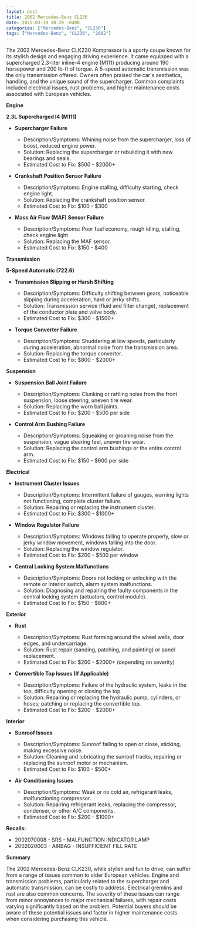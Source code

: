 ```yaml
---
layout: post
title: 2002 Mercedes-Benz CL230
date: 2025-03-19 10:29 -0400
categories: ["Mercedes-Benz", "CL230"]
tags: ["Mercedes-Benz", "CL230", "2002"]
---
```

The 2002 Mercedes-Benz CLK230 Kompressor is a sporty coupe known for its stylish design and engaging driving experience. It came equipped with a supercharged 2.3-liter inline-4 engine (M111) producing around 190 horsepower and 200 lb-ft of torque. A 5-speed automatic transmission was the only transmission offered. Owners often praised the car's aesthetics, handling, and the unique sound of the supercharger. Common complaints included electrical issues, rust problems, and higher maintenance costs associated with European vehicles.

**Engine**

**2.3L Supercharged I4 (M111)**

*   **Supercharger Failure**
    *   Description/Symptoms: Whining noise from the supercharger, loss of boost, reduced engine power.
    *   Solution: Replacing the supercharger or rebuilding it with new bearings and seals.
    *   Estimated Cost to Fix: $500 - $2000+

*   **Crankshaft Position Sensor Failure**
    *   Description/Symptoms: Engine stalling, difficulty starting, check engine light.
    *   Solution: Replacing the crankshaft position sensor.
    *   Estimated Cost to Fix: $100 - $300

*   **Mass Air Flow (MAF) Sensor Failure**
    *   Description/Symptoms: Poor fuel economy, rough idling, stalling, check engine light.
    *   Solution: Replacing the MAF sensor.
    *   Estimated Cost to Fix: $150 - $400

**Transmission**

**5-Speed Automatic (722.6)**

*   **Transmission Slipping or Harsh Shifting**
    *   Description/Symptoms: Difficulty shifting between gears, noticeable slipping during acceleration, hard or jerky shifts.
    *   Solution: Transmission service (fluid and filter change), replacement of the conductor plate and valve body.
    *   Estimated Cost to Fix: $300 - $1500+

*   **Torque Converter Failure**
    *   Description/Symptoms: Shuddering at low speeds, particularly during acceleration, abnormal noise from the transmission area.
    *   Solution: Replacing the torque converter.
    *   Estimated Cost to Fix: $800 - $2000+

**Suspension**

*   **Suspension Ball Joint Failure**
    *   Description/Symptoms: Clunking or rattling noise from the front suspension, loose steering, uneven tire wear.
    *   Solution: Replacing the worn ball joints.
    *   Estimated Cost to Fix: $200 - $500 per side

*   **Control Arm Bushing Failure**
    *   Description/Symptoms: Squeaking or groaning noise from the suspension, vague steering feel, uneven tire wear.
    *   Solution: Replacing the control arm bushings or the entire control arm.
    *   Estimated Cost to Fix: $150 - $600 per side

**Electrical**

*   **Instrument Cluster Issues**
    *   Description/Symptoms: Intermittent failure of gauges, warning lights not functioning, complete cluster failure.
    *   Solution: Repairing or replacing the instrument cluster.
    *   Estimated Cost to Fix: $300 - $1000+

*   **Window Regulator Failure**
    *   Description/Symptoms: Windows failing to operate properly, slow or jerky window movement, windows falling into the door.
    *   Solution: Replacing the window regulator.
    *   Estimated Cost to Fix: $200 - $500 per window

*   **Central Locking System Malfunctions**
    *   Description/Symptoms: Doors not locking or unlocking with the remote or interior switch, alarm system malfunctions.
    *   Solution: Diagnosing and repairing the faulty components in the central locking system (actuators, control module).
    *   Estimated Cost to Fix: $150 - $600+

**Exterior**

*   **Rust**
    *   Description/Symptoms: Rust forming around the wheel wells, door edges, and undercarriage.
    *   Solution: Rust repair (sanding, patching, and painting) or panel replacement.
    *   Estimated Cost to Fix: $200 - $2000+ (depending on severity)

*   **Convertible Top Issues (If Applicable)**
    *   Description/Symptoms: Failure of the hydraulic system, leaks in the top, difficulty opening or closing the top.
    *   Solution: Repairing or replacing the hydraulic pump, cylinders, or hoses; patching or replacing the convertible top.
    *   Estimated Cost to Fix: $200 - $2000+

**Interior**

*   **Sunroof Issues**
    *   Description/Symptoms: Sunroof failing to open or close, sticking, making excessive noise.
    *   Solution: Cleaning and lubricating the sunroof tracks, repairing or replacing the sunroof motor or mechanism.
    *   Estimated Cost to Fix: $100 - $500+

*   **Air Conditioning Issues**
    *   Description/Symptoms: Weak or no cold air, refrigerant leaks, malfunctioning compressor.
    *   Solution: Repairing refrigerant leaks, replacing the compressor, condenser, or other A/C components.
    *   Estimated Cost to Fix: $200 - $1000+

**Recalls:**

*   2002070008 - SRS - MALFUNCTION INDICATOR LAMP
*   2002020003 - AIRBAG - INSUFFICIENT FILL RATE

**Summary**

The 2002 Mercedes-Benz CLK230, while stylish and fun to drive, can suffer from a range of issues common to older European vehicles. Engine and transmission problems, particularly related to the supercharger and automatic transmission, can be costly to address. Electrical gremlins and rust are also common concerns. The severity of these issues can range from minor annoyances to major mechanical failures, with repair costs varying significantly based on the problem. Potential buyers should be aware of these potential issues and factor in higher maintenance costs when considering purchasing this vehicle.


